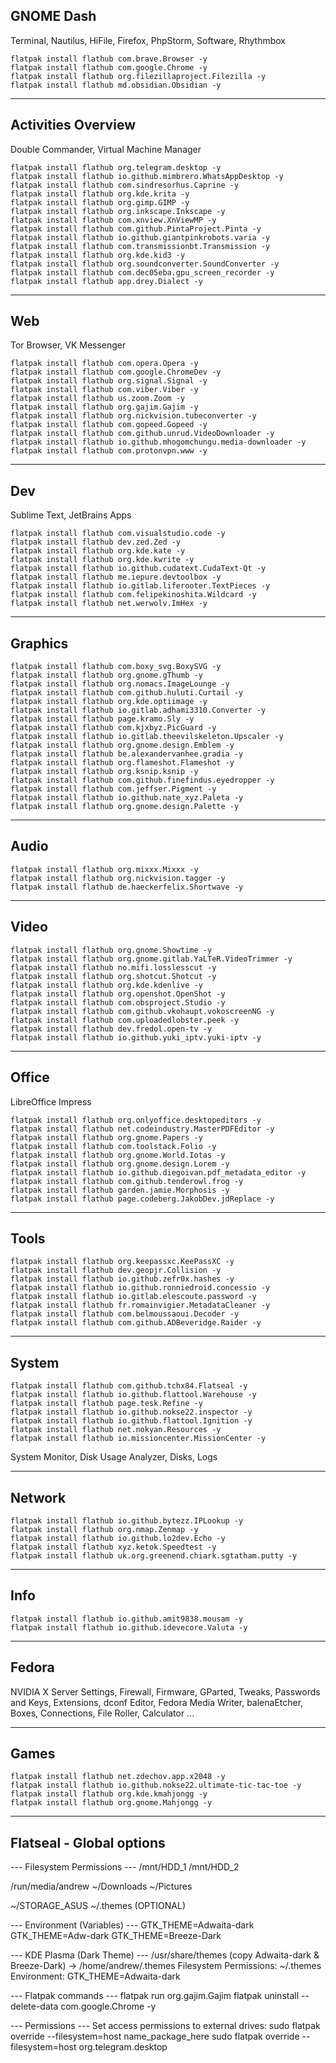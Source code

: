 ## GNOME Dash
Terminal, Nautilus, HiFile, Firefox, PhpStorm, Software, Rhythmbox

```
flatpak install flathub com.brave.Browser -y
flatpak install flathub com.google.Chrome -y
flatpak install flathub org.filezillaproject.Filezilla -y
flatpak install flathub md.obsidian.Obsidian -y
```

___
## Activities Overview
Double Commander, Virtual Machine Manager

```
flatpak install flathub org.telegram.desktop -y
flatpak install flathub io.github.mimbrero.WhatsAppDesktop -y
flatpak install flathub com.sindresorhus.Caprine -y
flatpak install flathub org.kde.krita -y
flatpak install flathub org.gimp.GIMP -y
flatpak install flathub org.inkscape.Inkscape -y
flatpak install flathub com.xnview.XnViewMP -y
flatpak install flathub com.github.PintaProject.Pinta -y
flatpak install flathub io.github.giantpinkrobots.varia -y
flatpak install flathub com.transmissionbt.Transmission -y
flatpak install flathub org.kde.kid3 -y
flatpak install flathub org.soundconverter.SoundConverter -y
flatpak install flathub com.dec05eba.gpu_screen_recorder -y
flatpak install flathub app.drey.Dialect -y
```

___
## Web
Tor Browser, VK Messenger

```
flatpak install flathub com.opera.Opera -y
flatpak install flathub com.google.ChromeDev -y
flatpak install flathub org.signal.Signal -y
flatpak install flathub com.viber.Viber -y
flatpak install flathub us.zoom.Zoom -y
flatpak install flathub org.gajim.Gajim -y
flatpak install flathub org.nickvision.tubeconverter -y
flatpak install flathub com.gopeed.Gopeed -y
flatpak install flathub com.github.unrud.VideoDownloader -y
flatpak install flathub io.github.mhogomchungu.media-downloader -y
flatpak install flathub com.protonvpn.www -y
```

___
## Dev
Sublime Text, JetBrains Apps

```
flatpak install flathub com.visualstudio.code -y
flatpak install flathub dev.zed.Zed -y
flatpak install flathub org.kde.kate -y
flatpak install flathub org.kde.kwrite -y
flatpak install flathub io.github.cudatext.CudaText-Qt -y
flatpak install flathub me.iepure.devtoolbox -y
flatpak install flathub io.gitlab.liferooter.TextPieces -y
flatpak install flathub com.felipekinoshita.Wildcard -y
flatpak install flathub net.werwolv.ImHex -y
```

___
## Graphics

```
flatpak install flathub com.boxy_svg.BoxySVG -y
flatpak install flathub org.gnome.gThumb -y
flatpak install flathub org.nomacs.ImageLounge -y
flatpak install flathub com.github.huluti.Curtail -y
flatpak install flathub org.kde.optiimage -y
flatpak install flathub io.gitlab.adhami3310.Converter -y
flatpak install flathub page.kramo.Sly -y
flatpak install flathub com.kjxbyz.PicGuard -y
flatpak install flathub io.gitlab.theevilskeleton.Upscaler -y
flatpak install flathub org.gnome.design.Emblem -y
flatpak install flathub be.alexandervanhee.gradia -y
flatpak install flathub org.flameshot.Flameshot -y
flatpak install flathub org.ksnip.ksnip -y
flatpak install flathub com.github.finefindus.eyedropper -y
flatpak install flathub com.jeffser.Pigment -y
flatpak install flathub io.github.nate_xyz.Paleta -y
flatpak install flathub org.gnome.design.Palette -y
```

___
## Audio

```
flatpak install flathub org.mixxx.Mixxx -y
flatpak install flathub org.nickvision.tagger -y
flatpak install flathub de.haeckerfelix.Shortwave -y
```

___
## Video

```
flatpak install flathub org.gnome.Showtime -y
flatpak install flathub org.gnome.gitlab.YaLTeR.VideoTrimmer -y
flatpak install flathub no.mifi.losslesscut -y
flatpak install flathub org.shotcut.Shotcut -y
flatpak install flathub org.kde.kdenlive -y
flatpak install flathub org.openshot.OpenShot -y
flatpak install flathub com.obsproject.Studio -y
flatpak install flathub com.github.vkohaupt.vokoscreenNG -y
flatpak install flathub com.uploadedlobster.peek -y
flatpak install flathub dev.fredol.open-tv -y
flatpak install flathub io.github.yuki_iptv.yuki-iptv -y
```

___
## Office
LibreOffice Impress

```
flatpak install flathub org.onlyoffice.desktopeditors -y
flatpak install flathub net.codeindustry.MasterPDFEditor -y
flatpak install flathub org.gnome.Papers -y
flatpak install flathub com.toolstack.Folio -y
flatpak install flathub org.gnome.World.Iotas -y
flatpak install flathub org.gnome.design.Lorem -y
flatpak install flathub io.github.diegoivan.pdf_metadata_editor -y
flatpak install flathub com.github.tenderowl.frog -y
flatpak install flathub garden.jamie.Morphosis -y
flatpak install flathub page.codeberg.JakobDev.jdReplace -y

```

___
## Tools

```
flatpak install flathub org.keepassxc.KeePassXC -y
flatpak install flathub dev.geopjr.Collision -y
flatpak install flathub io.github.zefr0x.hashes -y
flatpak install flathub io.github.ronniedroid.concessio -y
flatpak install flathub io.gitlab.elescoute.password -y
flatpak install flathub fr.romainvigier.MetadataCleaner -y
flatpak install flathub com.belmoussaoui.Decoder -y
flatpak install flathub com.github.ADBeveridge.Raider -y
```

___
## System

```
flatpak install flathub com.github.tchx84.Flatseal -y
flatpak install flathub io.github.flattool.Warehouse -y
flatpak install flathub page.tesk.Refine -y
flatpak install flathub io.github.nokse22.inspector -y
flatpak install flathub io.github.flattool.Ignition -y
flatpak install flathub net.nokyan.Resources -y
flatpak install flathub io.missioncenter.MissionCenter -y
```

System Monitor, Disk Usage Analyzer, Disks, Logs
___
## Network

```
flatpak install flathub io.github.bytezz.IPLookup -y
flatpak install flathub org.nmap.Zenmap -y
flatpak install flathub io.github.lo2dev.Echo -y
flatpak install flathub xyz.ketok.Speedtest -y
flatpak install flathub uk.org.greenend.chiark.sgtatham.putty -y
```

___
## Info

```
flatpak install flathub io.github.amit9838.mousam -y
flatpak install flathub io.github.idevecore.Valuta -y
```

___
## Fedora

NVIDIA X Server Settings, Firewall, Firmware, GParted, Tweaks, Passwords and Keys, Extensions, dconf Editor, Fedora Media Writer, balenaEtcher, Boxes, Connections, File Roller, Calculator ...

___
## Games

```
flatpak install flathub net.zdechov.app.x2048 -y
flatpak install flathub io.github.nokse22.ultimate-tic-tac-toe -y
flatpak install flathub org.kde.kmahjongg -y
flatpak install flathub org.gnome.Mahjongg -y
```

___
## Flatseal - Global options

--- Filesystem Permissions ---
/mnt/HDD_1
/mnt/HDD_2

/run/media/andrew
~/Downloads
~/Pictures

~/STORAGE_ASUS
~/.themes (OPTIONAL)

--- Environment (Variables) ---
GTK_THEME=Adwaita-dark
GTK_THEME=Adw-dark
GTK_THEME=Breeze-Dark

--- KDE Plasma (Dark Theme) ---
/usr/share/themes (copy Adwaita-dark & Breeze-Dark) -> /home/andrew/.themes
Filesystem Permissions: ~/.themes
Environment: GTK_THEME=Adwaita-dark

--- Flatpak commands ---
flatpak run org.gajim.Gajim
flatpak uninstall --delete-data com.google.Chrome -y

--- Permissions ---
Set access permissions to external drives:
sudo flatpak override --filesystem=host name_package_here
sudo flatpak override --filesystem=host org.telegram.desktop
